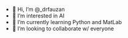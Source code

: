 - 👋 Hi, I’m @_drfauzan
- 👀 I’m interested in AI 
- 🌱 I’m currently learning Python and MatLab
- 💞️ I’m looking to collaborate w/ everyone
